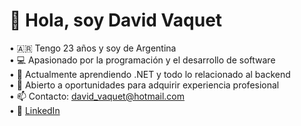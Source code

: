 # 👋 Hola, soy David Vaquet

• 🇦🇷 Tengo 23 años y soy de Argentina  
• 💻 Apasionado por la programación y el desarrollo de software  
• 🧠 Actualmente aprendiendo .NET y todo lo relacionado al backend  
• 🤝 Abierto a oportunidades para adquirir experiencia profesional  
• 📫 Contacto: david_vaquet@hotmail.com  
• 🔗 [LinkedIn](https://www.linkedin.com/in/davidvaquet/)
